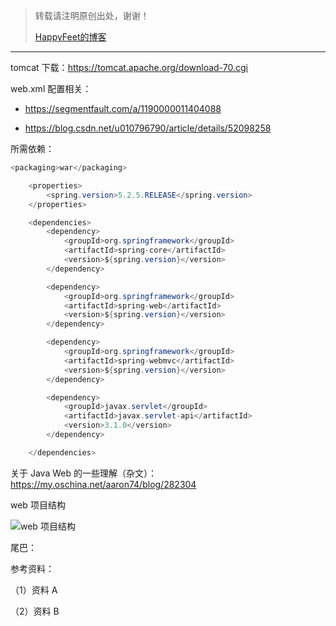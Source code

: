 > 转载请注明原创出处，谢谢！
>
> [HappyFeet的博客](https://blog.csdn.net/haihui_yang)



---

tomcat 下载：https://tomcat.apache.org/download-70.cgi

web.xml 配置相关：

- https://segmentfault.com/a/1190000011404088

- https://blog.csdn.net/u010796790/article/details/52098258



所需依赖：

```java
<packaging>war</packaging>

    <properties>
        <spring.version>5.2.5.RELEASE</spring.version>
    </properties>

    <dependencies>
        <dependency>
            <groupId>org.springframework</groupId>
            <artifactId>spring-core</artifactId>
            <version>${spring.version}</version>
        </dependency>

        <dependency>
            <groupId>org.springframework</groupId>
            <artifactId>spring-web</artifactId>
            <version>${spring.version}</version>
        </dependency>

        <dependency>
            <groupId>org.springframework</groupId>
            <artifactId>spring-webmvc</artifactId>
            <version>${spring.version}</version>
        </dependency>

        <dependency>
            <groupId>javax.servlet</groupId>
            <artifactId>javax.servlet-api</artifactId>
            <version>3.1.0</version>
        </dependency>

    </dependencies>
```



关于 Java Web 的一些理解（杂文）：https://my.oschina.net/aaron74/blog/282304



web 项目结构

![web 项目结构](https://tva1.sinaimg.cn/large/007S8ZIlgy1genfh29gpbj30jl0evmxe.jpg)



尾巴：



参考资料：

（1）资料 A

（2）资料 B